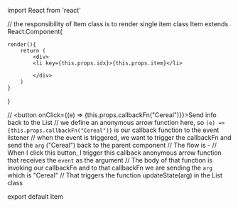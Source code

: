 import React from 'react'

// the responsibility of Item class is to render single item
class Item extends React.Component{

    render(){
        return (
            <div>
            <li key={this.props.idx}>{this.props.item}</li>
            
            </div>
        )
    }

}

// <button onClick={(e) => {this.props.callbackFn("Cereal")}}>Send info back to the List</button>
// we define an anonymous arrow function here, so `(e) => {this.props.callbackFn("Cereal")}` is our callback function to the event listener
// when the event is triggered, we want to trigger the callbackFn and send the `arg` ("Cereal") back to the parent component
// The flow is -
// When I click this button, I trigger this callback anonymous arrow function that receives the `event` as the argument
// The body of that function is invoking our callbackFn and to that callbackFn we are sending the `arg` which is "Cereal"
// That triggers the function updateState(arg) in the List class

export default Item